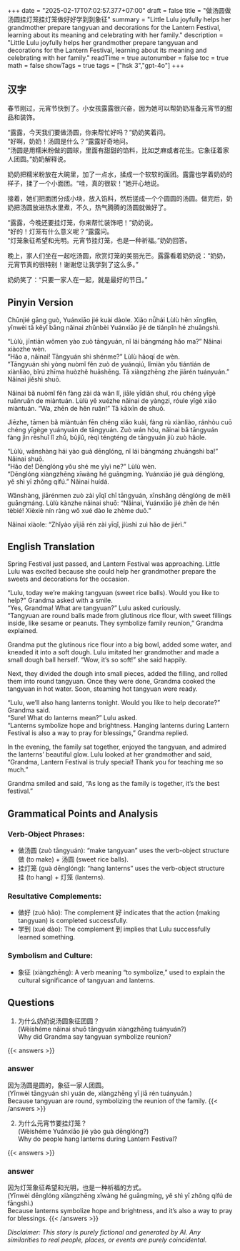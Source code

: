+++
date = "2025-02-17T07:02:57.377+07:00"
draft = false
title = "做汤圆做汤圆挂灯笼挂灯笼做好好学到到象征"
summary = "Little Lulu joyfully helps her grandmother prepare tangyuan and decorations for the Lantern Festival, learning about its meaning and celebrating with her family."
description = "Little Lulu joyfully helps her grandmother prepare tangyuan and decorations for the Lantern Festival, learning about its meaning and celebrating with her family."
readTime = true
autonumber = false
toc = true
math = false
showTags = true
tags = ["hsk 3","gpt-4o"]
+++

## 汉字

春节刚过，元宵节快到了。小女孩露露很兴奋，因为她可以帮奶奶准备元宵节的甜品和装饰。

“露露，今天我们要做汤圆，你来帮忙好吗？”奶奶笑着问。  
“好啊，奶奶！汤圆是什么？”露露好奇地问。  
“汤圆是用糯米粉做的圆球，里面有甜甜的馅料，比如芝麻或者花生。它象征着家人团圆。”奶奶解释说。  

奶奶把糯米粉放在大碗里，加了一点水，揉成一个软软的面团。露露也学着奶奶的样子，揉了一个小面团。“哇，真的很软！”她开心地说。

接着，她们把面团分成小块，放入馅料，然后搓成一个个圆圆的汤圆。做完后，奶奶把汤圆放进热水里煮，不久，热气腾腾的汤圆就做好了。

“露露，今晚还要挂灯笼，你来帮忙装饰吧！”奶奶说。  
“好的！灯笼有什么意义呢？”露露问。  
“灯笼象征希望和光明。元宵节挂灯笼，也是一种祈福。”奶奶回答。

晚上，家人们坐在一起吃汤圆，欣赏灯笼的美丽光芒。露露看着奶奶说：“奶奶，元宵节真的很特别！谢谢您让我学到了这么多。”

奶奶笑了：“只要一家人在一起，就是最好的节日。”

## Pinyin Version

Chūnjié gāng guò, Yuánxiāo jié kuài dàole. Xiǎo nǚhái Lùlù hěn xīngfèn, yīnwèi tā kěyǐ bāng nǎinai zhǔnbèi Yuánxiāo jié de tiánpǐn hé zhuāngshì.

“Lùlù, jīntiān wǒmen yào zuò tāngyuán, nǐ lái bāngmáng hǎo ma?” Nǎinai xiàozhe wèn.  
“Hǎo a, nǎinai! Tāngyuán shì shénme?” Lùlù hǎoqí de wèn.  
“Tāngyuán shì yòng nuòmǐ fěn zuò de yuánqiú, lǐmiàn yǒu tiántián de xiànliào, bǐrú zhīma huòzhě huāshēng. Tā xiàngzhēng zhe jiārén tuányuán.” Nǎinai jiěshì shuō.  

Nǎinai bǎ nuòmǐ fěn fàng zài dà wǎn lǐ, jiāle yīdiǎn shuǐ, róu chéng yīgè ruǎnruǎn de miàntuán. Lùlù yě xuézhe nǎinai de yàngzi, róule yīgè xiǎo miàntuán. “Wa, zhēn de hěn ruǎn!” Tā kāixīn de shuō.

Jiēzhe, tāmen bǎ miàntuán fēn chéng xiǎo kuài, fàng rù xiànliào, ránhòu cuō chéng yīgège yuányuán de tāngyuán. Zuò wán hòu, nǎinai bǎ tāngyuán fàng jìn rèshuǐ lǐ zhǔ, bùjiǔ, rèqì téngténg de tāngyuán jiù zuò hǎole.

“Lùlù, wǎnshàng hái yào guà dēnglóng, nǐ lái bāngmáng zhuāngshì ba!” Nǎinai shuō.  
“Hǎo de! Dēnglóng yǒu shé me yìyì ne?” Lùlù wèn.  
“Dēnglóng xiàngzhēng xīwàng hé guāngmíng. Yuánxiāo jié guà dēnglóng, yě shì yī zhǒng qífú.” Nǎinai huídá.

Wǎnshàng, jiārénmen zuò zài yīqǐ chī tāngyuán, xīnshǎng dēnglóng de měilì guāngmáng. Lùlù kànzhe nǎinai shuō: “Nǎinai, Yuánxiāo jié zhēn de hěn tèbié! Xièxiè nín ràng wǒ xué dào le zhème duō.”

Nǎinai xiàole: “Zhǐyào yījiā rén zài yīqǐ, jiùshì zuì hǎo de jiérì.”

## English Translation

Spring Festival just passed, and Lantern Festival was approaching. Little Lulu was excited because she could help her grandmother prepare the sweets and decorations for the occasion.

“Lulu, today we’re making tangyuan (sweet rice balls). Would you like to help?” Grandma asked with a smile.  
“Yes, Grandma! What are tangyuan?” Lulu asked curiously.  
“Tangyuan are round balls made from glutinous rice flour, with sweet fillings inside, like sesame or peanuts. They symbolize family reunion,” Grandma explained.  

Grandma put the glutinous rice flour into a big bowl, added some water, and kneaded it into a soft dough. Lulu imitated her grandmother and made a small dough ball herself. “Wow, it’s so soft!” she said happily.

Next, they divided the dough into small pieces, added the filling, and rolled them into round tangyuan. Once they were done, Grandma cooked the tangyuan in hot water. Soon, steaming hot tangyuan were ready.

“Lulu, we’ll also hang lanterns tonight. Would you like to help decorate?” Grandma said.  
“Sure! What do lanterns mean?” Lulu asked.  
“Lanterns symbolize hope and brightness. Hanging lanterns during Lantern Festival is also a way to pray for blessings,” Grandma replied.

In the evening, the family sat together, enjoyed the tangyuan, and admired the lanterns’ beautiful glow. Lulu looked at her grandmother and said, “Grandma, Lantern Festival is truly special! Thank you for teaching me so much.”

Grandma smiled and said, “As long as the family is together, it’s the best festival.”

## Grammatical Points and Analysis

### Verb-Object Phrases:
- 做汤圆 (zuò tāngyuán): “make tangyuan” uses the verb-object structure 做 (to make) + 汤圆 (sweet rice balls).  
- 挂灯笼 (guà dēnglóng): “hang lanterns” uses the verb-object structure 挂 (to hang) + 灯笼 (lanterns).

### Resultative Complements:
- 做好 (zuò hǎo): The complement 好 indicates that the action (making tangyuan) is completed successfully.
- 学到 (xué dào): The complement 到 implies that Lulu successfully learned something.

### Symbolism and Culture:
- 象征 (xiàngzhēng): A verb meaning “to symbolize,” used to explain the cultural significance of tangyuan and lanterns.

## Questions

1. 为什么奶奶说汤圆象征团圆？  
   (Wèishéme nǎinai shuō tāngyuán xiàngzhēng tuányuán?)  
   Why did Grandma say tangyuan symbolize reunion?

{{< answers >}}
### answer
因为汤圆是圆的，象征一家人团圆。  
(Yīnwèi tāngyuán shì yuán de, xiàngzhēng yī jiā rén tuányuán.)  
Because tangyuan are round, symbolizing the reunion of the family.
{{< /answers >}}

2. 为什么元宵节要挂灯笼？  
   (Wèishéme Yuánxiāo jié yào guà dēnglóng?)  
   Why do people hang lanterns during Lantern Festival?

{{< answers >}}
### answer
因为灯笼象征希望和光明，也是一种祈福的方式。  
(Yīnwèi dēnglóng xiàngzhēng xīwàng hé guāngmíng, yě shì yī zhǒng qífú de fāngshì.)  
Because lanterns symbolize hope and brightness, and it’s also a way to pray for blessings.
{{< /answers >}}

*Disclaimer: This story is purely fictional and generated by AI. Any similarities to real people, places, or events are purely coincidental.*
